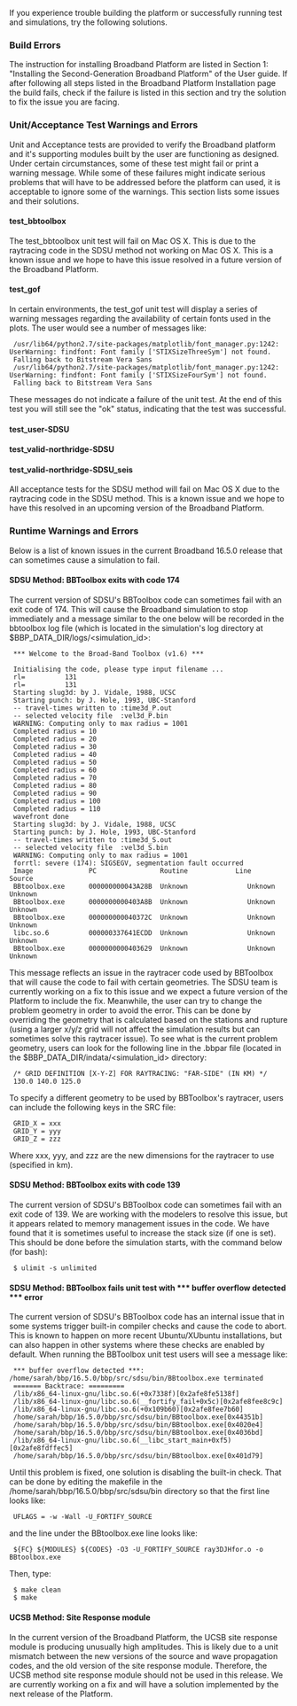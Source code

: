 If you experience trouble building the platform or successfully running test and simulations, try the following solutions.

### Build Errors

The instruction for installing Broadband Platform are listed in Section 1: "Installing the Second-Generation Broadband Platform" of the User guide. If after following all steps listed in the Broadband Platform Installation page the build fails, check if the failure is listed in this section and try the solution to fix the issue you are facing.

### Unit/Acceptance Test Warnings and Errors

Unit and Acceptance tests are provided to verify the Broadband platform and it's supporting modules built by the user are functioning as designed. Under certain circumstances, some of these test might fail or print a warning message. While some of these failures might indicate serious problems that will have to be addressed before the platform can used, it is acceptable to ignore some of the warnings. This section lists some issues and their solutions.

#### test_bbtoolbox

The test_bbtoolbox unit test will fail on Mac OS X. This is due to the raytracing code in the SDSU method not working on Mac OS X. This is a known issue and we hope to have this issue resolved in a future version of the Broadband Platform.

#### test_gof

In certain environments, the test_gof unit test will display a series of warning messages regarding the availability of certain fonts used in the plots. The user would see a number of messages like:

```
 /usr/lib64/python2.7/site-packages/matplotlib/font_manager.py:1242: UserWarning: findfont: Font family ['STIXSizeThreeSym'] not found.
 Falling back to Bitstream Vera Sans
 /usr/lib64/python2.7/site-packages/matplotlib/font_manager.py:1242: UserWarning: findfont: Font family ['STIXSizeFourSym'] not found.
 Falling back to Bitstream Vera Sans
```

These messages do not indicate a failure of the unit test. At the end of this test you will still see the "ok" status, indicating that the test was successful.

#### test_user-SDSU
#### test_valid-northridge-SDSU
#### test_valid-northridge-SDSU_seis

All acceptance tests for the SDSU method will fail on Mac OS X due to the raytracing code in the SDSU method. This is a known issue and we hope to have this resolved in an upcoming version of the Broadband Platform.

### Runtime Warnings and Errors

Below is a list of known issues in the current Broadband 16.5.0 release that can sometimes cause a simulation to fail.

#### SDSU Method: BBToolbox exits with code 174

The current version of SDSU's BBToolbox code can sometimes fail with an exit code of 174. This will cause the Broadband simulation to stop immediately and a message similar to the one below will be recorded in the bbtoolbox log file (which is located in the simulation's log directory at $BBP_DATA_DIR/logs/<simulation_id>:

```
 *** Welcome to the Broad-Band Toolbox (v1.6) ***
 
 Initialising the code, please type input filename ...
 rl=          131
 rl=          131
 Starting slug3d: by J. Vidale, 1988, UCSC
 Starting punch: by J. Hole, 1993, UBC-Stanford
 -- travel-times written to :time3d_P.out
 -- selected velocity file  :vel3d_P.bin
 WARNING: Computing only to max radius = 1001
 Completed radius = 10
 Completed radius = 20
 Completed radius = 30
 Completed radius = 40
 Completed radius = 50
 Completed radius = 60
 Completed radius = 70
 Completed radius = 80
 Completed radius = 90
 Completed radius = 100
 Completed radius = 110
 wavefront done 
 Starting slug3d: by J. Vidale, 1988, UCSC
 Starting punch: by J. Hole, 1993, UBC-Stanford
 -- travel-times written to :time3d_S.out
 -- selected velocity file  :vel3d_S.bin
 WARNING: Computing only to max radius = 1001
 forrtl: severe (174): SIGSEGV, segmentation fault occurred
 Image              PC                Routine            Line        Source             
 BBtoolbox.exe      000000000043A28B  Unknown               Unknown  Unknown
 BBtoolbox.exe      0000000000403A8B  Unknown               Unknown  Unknown
 BBtoolbox.exe      000000000040372C  Unknown               Unknown  Unknown
 libc.so.6          000000337641ECDD  Unknown               Unknown  Unknown
 BBtoolbox.exe      0000000000403629  Unknown               Unknown  Unknown
```

This message reflects an issue in the raytracer code used by BBToolbox that will cause the code to fail with certain geometries. The SDSU team is currently working on a fix to this issue and we expect a future version of the Platform to include the fix. Meanwhile, the user can try to change the problem geometry in order to avoid the error. This can be done by overriding the geometry that is calculated based on the stations and rupture (using a larger x/y/z grid will not affect the simulation results but can sometimes solve this raytracer issue). To see what is the current problem geometry, users can look for the following line in the .bbpar file (located in the $BBP_DATA_DIR/indata/<simulation_id> directory:

```
 /* GRID DEFINITION [X-Y-Z] FOR RAYTRACING: "FAR-SIDE" (IN KM) */
 130.0 140.0 125.0
```

To specify a different geometry to be used by BBToolbox's raytracer, users can include the following keys in the SRC file:

```
 GRID_X = xxx
 GRID_Y = yyy
 GRID_Z = zzz
```

Where xxx, yyy, and zzz are the new dimensions for the raytracer to use (specified in km).

#### SDSU Method: BBToolbox exits with code 139

The current version of SDSU's BBToolbox code can sometimes fail with an exit code of 139. We are working with the modelers to resolve this issue, but it appears related to memory management issues in the code. We have found that it is sometimes useful to increase the stack size (if one is set). This should be done before the simulation starts, with the command below (for bash):

```
 $ ulimit -s unlimited
```

#### SDSU Method: BBToolbox fails unit test with *** buffer overflow detected *** error

The current version of SDSU's BBToolbox code has an internal issue that in some systems trigger built-in compiler checks and cause the code to abort. This is known to happen on more recent Ubuntu/XUbuntu installations, but can also happen in other systems where these checks are enabled by default. When running the BBToolbox unit test users will see a message like:

```
 *** buffer overflow detected ***: /home/sarah/bbp/16.5.0/bbp/src/sdsu/bin/BBtoolbox.exe terminated
 ======= Backtrace: =========
 /lib/x86_64-linux-gnu/libc.so.6(+0x7338f)[0x2afe8fe5138f]
 /lib/x86_64-linux-gnu/libc.so.6(__fortify_fail+0x5c)[0x2afe8fee8c9c]
 /lib/x86_64-linux-gnu/libc.so.6(+0x109b60)[0x2afe8fee7b60]
 /home/sarah/bbp/16.5.0/bbp/src/sdsu/bin/BBtoolbox.exe[0x44351b]
 /home/sarah/bbp/16.5.0/bbp/src/sdsu/bin/BBtoolbox.exe[0x4020e4]
 /home/sarah/bbp/16.5.0/bbp/src/sdsu/bin/BBtoolbox.exe[0x4036bd]
 /lib/x86_64-linux-gnu/libc.so.6(__libc_start_main+0xf5)[0x2afe8fdffec5]
 /home/sarah/bbp/16.5.0/bbp/src/sdsu/bin/BBtoolbox.exe[0x401d79]
```

Until this problem is fixed, one solution is disabling the built-in check. That can be done by editing the makefile in the /home/sarah/bbp/16.5.0/bbp/src/sdsu/bin directory so that the first line looks like:

```
 UFLAGS = -w -Wall -U_FORTIFY_SOURCE
```

and the line under the BBtoolbox.exe line looks like:

```
 ${FC} ${MODULES} ${CODES} -O3 -U_FORTIFY_SOURCE ray3DJHfor.o -o BBtoolbox.exe
```

Then, type:

```
 $ make clean
 $ make
```

#### UCSB Method: Site Response module

In the current version of the Broadband Platform, the UCSB site response module is producing unusually high amplitudes. This is likely due to a unit mismatch between the new versions of the source and wave propagation codes, and the old version of the site response module. Therefore, the UCSB method site response module should not be used in this release. We are currently working on a fix and will have a solution implemented by the next release of the Platform.
